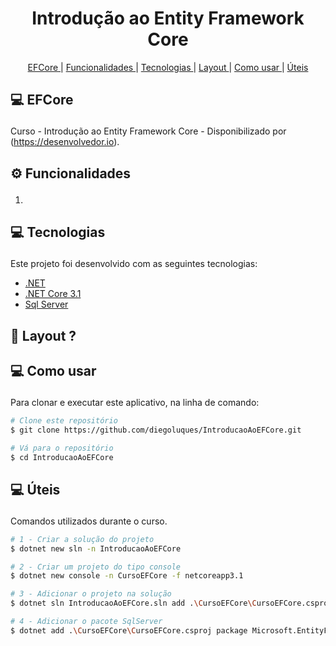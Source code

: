 <h1 align="center" >
  Introdução ao Entity Framework Core
</h1>

<p align="center">
  <a href='#core'>EFCore </a>|
  <a href='#functionalities'>Funcionalidades </a>|
  <a href='#tecnologies'>Tecnologias </a>|
  <a href='#layout'>Layout </a>|
  <a href="#como">Como usar </a>|
  <a href="#uteis">Úteis </a>
</p>

## <p id='core'>💻 EFCore </p>
Curso - Introdução ao Entity Framework Core - Disponibilizado por (https://desenvolvedor.io).

## <p id='functionalities'> ⚙ Funcionalidades </p>
1. 

## <p id='tecnologies'>💻 Tecnologias </p>
Este projeto foi desenvolvido com as seguintes tecnologias:

-  [.NET](https://docs.microsoft.com/pt-br/dotnet/api/?view=net-5.0)
-  [.NET Core 3.1](https://docs.microsoft.com/pt-br/dotnet/api/?view=netcore-3.1)
-  [Sql Server](https://www.microsoft.com/pt-br/sql-server/sql-server-downloads)

## <p id='layout'>🎨 Layout ? </p>


## <p id='como'>💻 Como usar </p>
Para clonar e executar este aplicativo, na linha de comando:

```bash
# Clone este repositório
$ git clone https://github.com/diegoluques/IntroducaoAoEFCore.git

# Vá para o repositório
$ cd IntroducaoAoEFCore

```

## <p id='uteis'>💻 Úteis </p>
Comandos utilizados durante o curso.

```bash
# 1 - Criar a solução do projeto
$ dotnet new sln -n IntroducaoAoEFCore

# 2 - Criar um projeto do tipo console
$ dotnet new console -n CursoEFCore -f netcoreapp3.1

# 3 - Adicionar o projeto na solução
$ dotnet sln IntroducaoAoEFCore.sln add .\CursoEFCore\CursoEFCore.csproj

# 4 - Adicionar o pacote SqlServer
$ dotnet add .\CursoEFCore\CursoEFCore.csproj package Microsoft.EntityFrameworkCore.SqlServer --version 3.1.5

```
